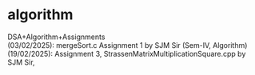 # algorithm
DSA+Algorithm+Assignments
<br>
(03/02/2025): mergeSort.c Assignment 1 by SJM Sir (Sem-IV, Algorithm)
<br> 
(19/02/2025): Assignment 3, StrassenMatrixMultiplicationSquare.cpp by SJM Sir, 
<br>
